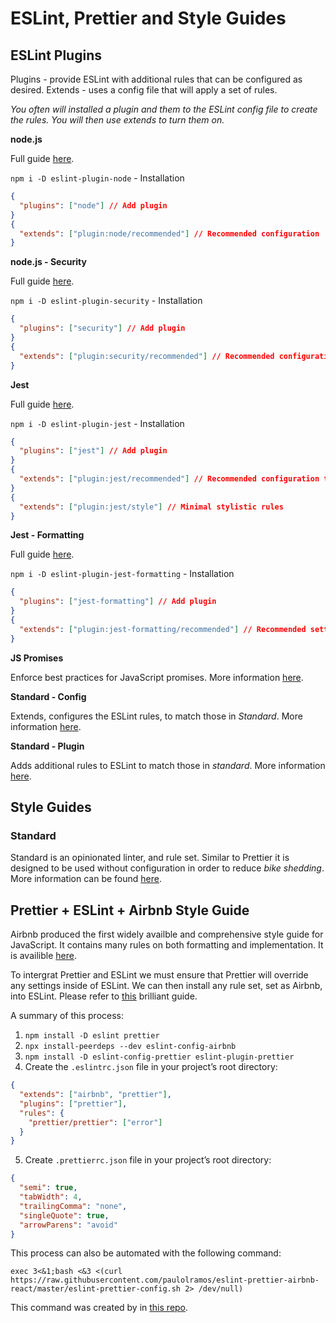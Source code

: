 # ESLint, Prettier and Style Guides

## ESLint Plugins

Plugins - provide ESLint with additional rules that can be configured as desired.
Extends - uses a config file that will apply a set of rules. 

*You often will installed a plugin and them to the ESLint config file to create the rules. You will then use extends to turn them on.*

**node.js** 

Full guide [here](https://github.com/mysticatea/eslint-plugin-node).

`npm i -D eslint-plugin-node` - Installation

```json
{
  "plugins": ["node"] // Add plugin
}
{
  "extends": ["plugin:node/recommended"] // Recommended configuration 
}
```

**node.js - Security** 

Full guide [here](https://github.com/nodesecurity/eslint-plugin-security).

`npm i -D eslint-plugin-security` - Installation

```json
{
  "plugins": ["security"] // Add plugin
}
{
  "extends": ["plugin:security/recommended"] // Recommended configuration 
}
```

**Jest** 

Full guide [here](https://www.npmjs.com/package/eslint-plugin-jest).

`npm i -D eslint-plugin-jest` - Installation

```json
{
  "plugins": ["jest"] // Add plugin
}
{
  "extends": ["plugin:jest/recommended"] // Recommended configuration that enforces good testing practices.
}
{
  "extends": ["plugin:jest/style"] // Minimal stylistic rules
}
```

**Jest - Formatting**

Full guide [here](https://github.com/dangreenisrael/eslint-plugin-jest-formatting).

`npm i -D eslint-plugin-jest-formatting` - Installation

```json
{
  "plugins": ["jest-formatting"] // Add plugin
}
{
  "extends": ["plugin:jest-formatting/recommended"] // Recommended settings
}
```

**JS Promises**

Enforce best practices for JavaScript promises. More information [here](https://www.npmjs.com/package/eslint-plugin-promise).

**Standard - Config**

Extends, configures the ESLint rules, to match those in *Standard*. More information [here](https://github.com/standard/eslint-config-standard).

**Standard - Plugin**

Adds additional rules to ESLint to match those in *standard*. More information [here](https://www.npmjs.com/package/eslint-plugin-standard).

## Style Guides

### Standard 

Standard is an opinionated linter, and rule set. Similar to Prettier it is designed to be used without configuration in order to reduce *bike shedding*. More information can be found [here](https://standardjs.com).

## Prettier + ESLint + Airbnb Style Guide

Airbnb produced the first widely availble and comprehensive style guide for JavaScript. It contains many rules on both formatting and implementation. It is availible [here](https://github.com/airbnb/javascript#types).

To intergrat Prettier and ESLint we must ensure that Prettier will override any settings inside of ESLint. We can then install any rule set, set as Airbnb, into ESLint. Please refer to [this](https://blog.echobind.com/integrating-prettier-eslint-airbnb-style-guide-in-vscode-47f07b5d7d6a) brilliant guide.

A summary of this process: 

1. `npm install -D eslint prettier`
2. `npx install-peerdeps --dev eslint-config-airbnb`
3. `npm install -D eslint-config-prettier eslint-plugin-prettier`
4. Create the `.eslintrc.json` file in your project’s root directory:

```json
{
  "extends": ["airbnb", "prettier"],
  "plugins": ["prettier"],
  "rules": {
    "prettier/prettier": ["error"]
  }
}
```

5. Create `.prettierrc.json` file in your project’s root directory:

```json
{
  "semi": true,
  "tabWidth": 4,
  "trailingComma": "none",
  "singleQuote": true,
  "arrowParens": "avoid"
}
```

This process can also be automated with the following command: 

`exec 3<&1;bash <&3 <(curl https://raw.githubusercontent.com/paulolramos/eslint-prettier-airbnb-react/master/eslint-prettier-config.sh 2> /dev/null)`

This command was created by in [this repo](https://github.com/paulolramos/eslint-prettier-airbnb-react).
